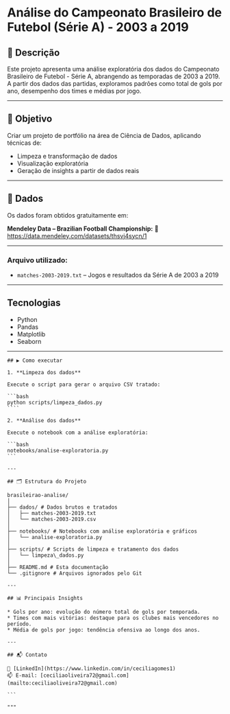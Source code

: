 
# Análise do Campeonato Brasileiro de Futebol (Série A) - 2003 a 2019

## 📌 Descrição
Este projeto apresenta uma análise exploratória dos dados do Campeonato Brasileiro de Futebol - Série A, abrangendo as temporadas de 2003 a 2019. 
A partir dos dados das partidas, exploramos padrões como total de gols por ano, desempenho dos times e médias por jogo.

---

## 🎯 Objetivo
Criar um projeto de portfólio na área de Ciência de Dados, aplicando técnicas de:
- Limpeza e transformação de dados
- Visualização exploratória
- Geração de insights a partir de dados reais

---

## 📂 Dados
Os dados foram obtidos gratuitamente em:

**Mendeley Data – Brazilian Football Championship:**
📎 https://data.mendeley.com/datasets/thsvj4sycn/1

---

### Arquivo utilizado:
- `matches-2003-2019.txt` – Jogos e resultados da Série A de 2003 a 2019

---

## Tecnologias

- Python
- Pandas
- Matplotlib
- Seaborn

---

`````
## ▶️ Como executar

1. **Limpeza dos dados**

Execute o script para gerar o arquivo CSV tratado:

```bash
python scripts/limpeza_dados.py
````

2. **Análise dos dados**

Execute o notebook com a análise exploratória:

```bash
notebooks/analise-exploratoria.py
```

---

## 🗂️ Estrutura do Projeto

brasileirao-analise/
│
├── dados/ # Dados brutos e tratados
│   ├── matches-2003-2019.txt
│   └── matches-2003-2019.csv
│
├── notebooks/ # Notebooks com análise exploratória e gráficos
│   └── analise-exploratoria.py
│
├── scripts/ # Scripts de limpeza e tratamento dos dados
│   └── limpeza\_dados.py
│
├── README.md # Esta documentação
└── .gitignore # Arquivos ignorados pelo Git

---

## 📊 Principais Insights

* Gols por ano: evolução do número total de gols por temporada.
* Times com mais vitórias: destaque para os clubes mais vencedores no período.
* Média de gols por jogo: tendência ofensiva ao longo dos anos.

---

## 📬 Contato

🔗 [LinkedIn](https://www.linkedin.com/in/ceciliagomes1)
📫 E-mail: [ceciliaoliveira72@gmail.com](mailto:ceciliaoliveira72@gmail.com)

```

"""
